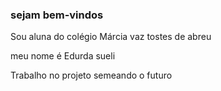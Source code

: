 ### sejam bem-vindos 

Sou aluna do colégio Márcia vaz tostes de abreu 

meu nome é Edurda sueli 

Trabalho no projeto semeando o futuro 




